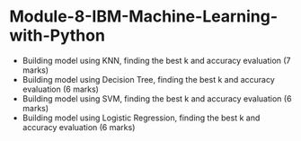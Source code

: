 # Module-8-IBM-Machine-Learning-with-Python

* Building model using KNN, finding the best k and accuracy evaluation (7 marks)
* Building model using Decision Tree, finding the best k and accuracy evaluation (6 marks)
* Building model using SVM, finding the best k and accuracy evaluation (6 marks)
* Building model using Logistic Regression, finding the best k and accuracy evaluation (6 marks)
